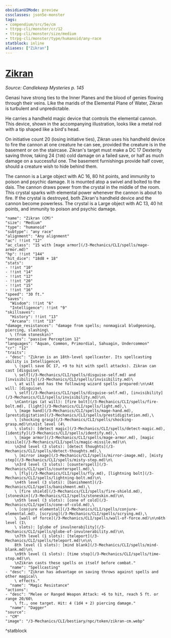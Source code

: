 ```yaml
---
obsidianUIMode: preview
cssclasses: json5e-monster
tags:
- compendium/src/5e/cm
- ttrpg-cli/monster/cr/12
- ttrpg-cli/monster/size/medium
- ttrpg-cli/monster/type/humanoid/any-race
statblock: inline
aliases: ["Zikran"]
---
```

# [Zikran](3-Mechanics\CLI\bestiary\npc/zikran-cm.md)
*Source: Candlekeep Mysteries p. 145*  

Genasi have strong ties to the Inner Planes and the blood of genies flowing through their veins. Like the marids of the Elemental Plane of Water, Zikran is turbulent and unpredictable.

He carries a handheld magic device that controls the elemental cannon. This device, shown in the accompanying illustration, looks like a metal rod with a tip shaped like a bird's head.

On initiative count 20 (losing initiative ties), Zikran uses his handheld device to fire the cannon at one creature he can see, provided the creature is in the basement or on the staircase. Zikran's target must make a DC 17 Dexterity saving throw, taking 24 (`7d6`) cold damage on a failed save, or half as much damage on a successful one. The basement furnishings provide half cover, should a creature wish to hide behind them.

The cannon is a Large object with AC 16, 80 hit points, and immunity to poison and psychic damage. It is mounted atop a swivel and bolted to the dais. The cannon draws power from the crystal in the middle of the room. This crystal sparks with elemental power whenever the cannon is about to fire. If the crystal is destroyed, both Zikran's handheld device and the cannon become powerless. The crystal is a Large object with AC 13, 40 hit points, and immunity to poison and psychic damage.

```statblock
"name": "Zikran (CM)"
"size": "Medium"
"type": "humanoid"
"subtype": "any race"
"alignment": "Any alignment"
"ac": !!int "12"
"ac_class": "15 with [mage armor](/3-Mechanics/CLI/spells/mage-armor.md)"
"hp": !!int "144"
"hit_dice": "18d8 + 18"
"stats":
- !!int "10"
- !!int "14"
- !!int "12"
- !!int "20"
- !!int "15"
- !!int "16"
"speed": "30 ft."
"saves":
  "Wisdom": !!int "6"
  "Intelligence": !!int "9"
"skillsaves":
  "History": !!int "13"
  "Arcana": !!int "13"
"damage_resistances": "damage from spells; nonmagical bludgeoning, piercing, slashing\
  \ (from stoneskin)"
"senses": "passive Perception 12"
"languages": "Aquan, Common, Primordial, Sahuagin, Undercommon"
"cr": "12"
"traits":
- "desc": "Zikran is an 18th-level spellcaster. Its spellcasting ability is Intelligence\
    \ (spell save DC 17, +9 to hit with spell attacks). Zikran can cast [disguise\
    \ self](/3-Mechanics/CLI/spells/disguise-self.md) and [invisibility](/3-Mechanics/CLI/spells/invisibility.md)\
    \ at will and has the following wizard spells prepared:\n\nAt will: [disguise\
    \ self](/3-Mechanics/CLI/spells/disguise-self.md), [invisibility](/3-Mechanics/CLI/spells/invisibility.md)\n\
    \nCantrips (at will): [fire bolt](/3-Mechanics/CLI/spells/fire-bolt.md), [light](/3-Mechanics/CLI/spells/light.md),\
    \ [mage hand](/3-Mechanics/CLI/spells/mage-hand.md), [prestidigitation](/3-Mechanics/CLI/spells/prestidigitation.md),\
    \ [shocking grasp](/3-Mechanics/CLI/spells/shocking-grasp.md)\n\n1st level (4\
    \ slots): [detect magic](/3-Mechanics/CLI/spells/detect-magic.md), [identify](/3-Mechanics/CLI/spells/identify.md),\
    \ [mage armor](/3-Mechanics/CLI/spells/mage-armor.md), [magic missile](/3-Mechanics/CLI/spells/magic-missile.md)\n\
    \n2nd level (3 slots): [detect thoughts](/3-Mechanics/CLI/spells/detect-thoughts.md),\
    \ [mirror image](/3-Mechanics/CLI/spells/mirror-image.md), [misty step](/3-Mechanics/CLI/spells/misty-step.md)\n\
    \n3rd level (3 slots): [counterspell](/3-Mechanics/CLI/spells/counterspell.md),\
    \ [fly](/3-Mechanics/CLI/spells/fly.md), [lightning bolt](/3-Mechanics/CLI/spells/lightning-bolt.md)\n\
    \n4th level (3 slots): [banishment](/3-Mechanics/CLI/spells/banishment.md),\
    \ [fire shield](/3-Mechanics/CLI/spells/fire-shield.md), [stoneskin](/3-Mechanics/CLI/spells/stoneskin.md)\n\
    \n5th level (3 slots): [cone of cold](/3-Mechanics/CLI/spells/cone-of-cold.md),\
    \ [conjure elemental](/3-Mechanics/CLI/spells/conjure-elemental.md), [scrying](/3-Mechanics/CLI/spells/scrying.md),\
    \ [wall of force](/3-Mechanics/CLI/spells/wall-of-force.md)\n\n6th level (1\
    \ slots): [globe of invulnerability](/3-Mechanics/CLI/spells/globe-of-invulnerability.md)\n\
    \n7th level (1 slots): [teleport](/3-Mechanics/CLI/spells/teleport.md)\n\n\
    8th level (1 slots): [mind blank](/3-Mechanics/CLI/spells/mind-blank.md)\n\
    \n9th level (1 slots): [time stop](/3-Mechanics/CLI/spells/time-stop.md)\n\
    \nZikran casts these spells on itself before combat."
  "name": "Spellcasting"
- "desc": "Zikran has advantage on saving throws against spells and other magical\
    \ effects."
  "name": "Magic Resistance"
"actions":
- "desc": "Melee or Ranged Weapon Attack: +6 to hit, reach 5 ft. or range 20/60\
    \ ft., one target. Hit: 4 (1d4 + 2) piercing damage."
  "name": "Dagger"
"source":
- "CM"
"image": "/3-Mechanics/CLI/bestiary/npc/token/zikran-cm.webp"
```
^statblock